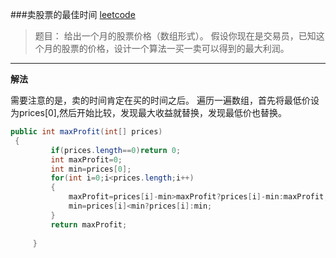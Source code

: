 ###卖股票的最佳时间
[leetcode](https://leetcode.com/problems/best-time-to-buy-and-sell-stock/)
>题目：
>给出一个月的股票价格（数组形式）。
>假设你现在是交易员，已知这个月的股票的价格，设计一个算法一买一卖可以得到的最大利润。

-----
**解法**  

需要注意的是，卖的时间肯定在买的时间之后。
遍历一遍数组，首先将最低价设为prices[0],然后开始比较，发现最大收益就替换，发现最低价也替换。

```java
public int maxProfit(int[] prices)
 {
         if(prices.length==0)return 0;
         int maxProfit=0;
         int min=prices[0];
         for(int i=0;i<prices.length;i++)
         {
             maxProfit=prices[i]-min>maxProfit?prices[i]-min:maxProfit;
             min=prices[i]<min?prices[i]:min;
         }      
         return maxProfit;
   
     } 
```

